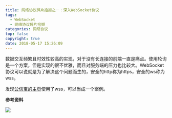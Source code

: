 ```yaml
---
title: 网络协议碎片拾撷之一：深入WebSocket协议
tags:
  - WebSocket
  - 网络协议碎片拾撷
categories: 网络协议
top: false
copyright: true
date: 2018-05-17 15:26:09
---
```

数据交互频繁且时效性较高的实现，对于没有长连接的前端一直是痛点。使用轮询是一个方案，但是实现的很不优雅，而且对服务端的压力也比较大。WebSocket协议可以说就是为了解决这个问题而生的，安全的http称为https，安全的ws称为wss。
<!--more-->
发现[公信宝的主页](https://block.gxb.io/#/)使用了wss，可以当成一个案例。

**参考资料**
[]()

![](http://oankigr4l.bkt.clouddn.com/wexin.png)